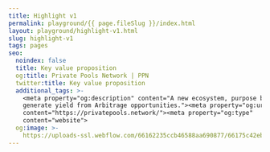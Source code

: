 ```yaml
---
title: Highlight v1
permalink: playground/{{ page.fileSlug }}/index.html
layout: playground/highlight-v1.html
slug: highlight-v1
tags: pages
seo:
  noindex: false
  title: Key value proposition
  og:title: Private Pools Network | PPN
  twitter:title: Key value proposition
  additional_tags: >-
    <meta property="og:description" content="A new ecosystem, purpose built to
    generate yield from Arbitrage opportunities."><meta property="og:url"
    content="https://privatepools.network/"><meta property="og:type"
    content="website">
  og:image: >-
    https://uploads-ssl.webflow.com/66162235ccb46588aa690877/66175c42ebc0ce580e5b9283_opengraph.jpg
---
```



